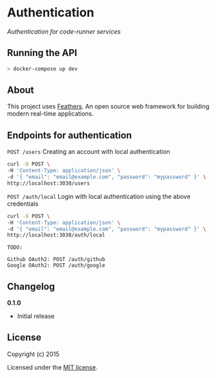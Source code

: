 # Authentication

_Authentication for code-runner services_

## Running the API

```bash
> docker-compose up dev
```

## About

This project uses [Feathers](http://feathersjs.com). An open source web  framework for building modern real-time applications.

## Endpoints for authentication

`POST /users`
Creating an account with local authentication
```bash
curl -X POST \
-H 'Content-Type: application/json' \
-d '{ "email": "email@example.com", "password": "mypassword" }' \
http://localhost:3030/users
```

`POST /auth/local`
Login with local authentication using the above credentials
```bash
curl -X POST \
-H 'Content-Type: application/json' \
-d '{ "email": "email@example.com", "password": "mypassword" }' \
http://localhost:3030/auth/local
```

    TODO:

    Github OAuth2: POST /auth/github
    Google OAuth2: POST /auth/google


## Changelog

__0.1.0__

- Initial release

## License

Copyright (c) 2015

Licensed under the [MIT license](LICENSE).
